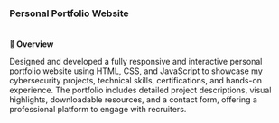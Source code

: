 
### Personal Portfolio Website<br><br>

<b>📌 Overview </b>

Designed and developed a fully responsive and interactive personal portfolio website using HTML, CSS, and JavaScript to showcase my cybersecurity projects, technical skills, certifications, and hands-on experience. The portfolio includes detailed project descriptions, visual highlights, downloadable resources, and a contact form, offering a professional platform to engage with recruiters.
